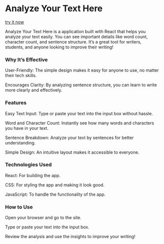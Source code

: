 # Analyze Your Text Here 
[try it now](https://janvihatwar.github.io/analyzeYourTextHere/)

Analyze Your Text Here is a application built with React that helps you analyze your text easily. You can see important details like word count, character count, and sentence structure. It’s a great tool for writers, students, and anyone looking to improve their writing!

### Why It’s Effective

User-Friendly: The simple design makes it easy for anyone to use, no matter their tech skills.

Encourages Clarity: By analyzing sentence structure, you can learn to write more clearly and effectively.

### Features
Easy Text Input: Type or paste your text into the input box without hassle.

Word and Character Count: Instantly see how many words and characters you have in your text.

Sentence Breakdown: Analyze your text by sentences for better understanding.

Simple Design: An intuitive layout makes it accessible to everyone.


### Technologies Used
React: For building the app.

CSS: For styling the app and making it look good.

JavaScript: To handle the functionality of the app.

### How to Use
Open your browser and go to the site.

Type or paste your text into the input box.

Review the analysis and use the insights to improve your writing!


